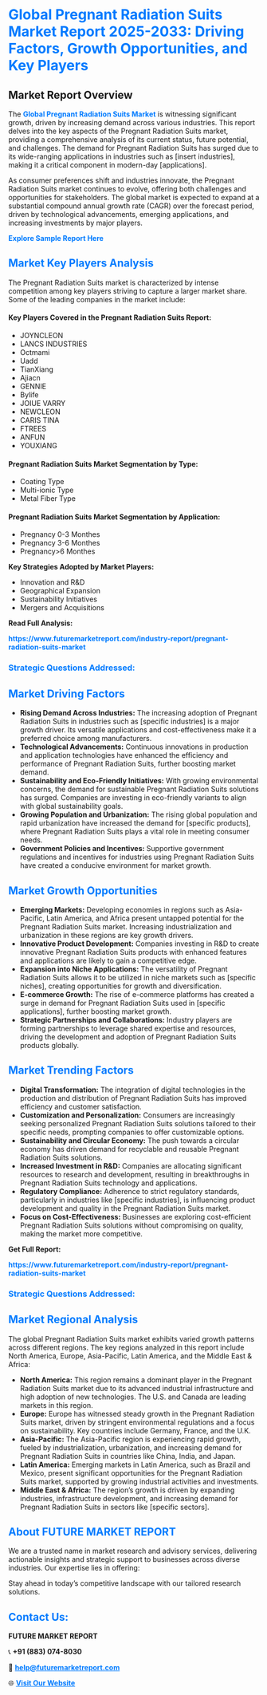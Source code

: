 <h1 style="color: #007BFF;">Global Pregnant Radiation Suits Market Report 2025-2033: Driving Factors, Growth Opportunities, and Key Players</h1>

<section id="overview">
<h2>Market Report Overview</h2>
<p>The <a href="https://www.futuremarketreport.com/industry-report/pregnant-radiation-suits-market" style="color: #007BFF; text-decoration: none;"><strong>Global Pregnant Radiation Suits Market</strong></a> is witnessing significant growth, driven by increasing demand across various industries. This report delves into the key aspects of the Pregnant Radiation Suits market, providing a comprehensive analysis of its current status, future potential, and challenges. The demand for Pregnant Radiation Suits has surged due to its wide-ranging applications in industries such as [insert industries], making it a critical component in modern-day [applications].</p>
<p>As consumer preferences shift and industries innovate, the Pregnant Radiation Suits market continues to evolve, offering both challenges and opportunities for stakeholders. The global market is expected to expand at a substantial compound annual growth rate (CAGR) over the forecast period, driven by technological advancements, emerging applications, and increasing investments by major players.</p>
</section>

<section id="overview">
<p><a href="https://www.futuremarketreport.com/request-sample/reportId=83162" style="color: #007BFF; text-decoration: none;"><strong>Explore Sample Report Here</strong></a></p>
</section>

<section id="key-players">
<h2 style="color: #007BFF;">Market Key Players Analysis</h2>
<p>The Pregnant Radiation Suits market is characterized by intense competition among key players striving to capture a larger market share. Some of the leading companies in the market include:</p>
<h4>Key Players Covered in the Pregnant Radiation Suits Report:</h4>
<ul><li>JOYNCLEON</li><li>LANCS INDUSTRIES</li><li>Octmami</li><li>Uadd</li><li>TianXiang</li><li>Ajiacn</li><li>GENNIE</li><li>Bylife</li><li>JOIUE VARRY</li><li>NEWCLEON</li><li>CARIS TINA</li><li>FTREES</li><li>ANFUN</li><li>YOUXIANG</li></ul>
<h4>Pregnant Radiation Suits Market Segmentation by Type:</h4>
<ul><li>Coating Type</li><li>Multi-ionic Type</li><li>Metal Fiber Type</li></ul>

<h4>Pregnant Radiation Suits Market Segmentation by Application:</h4>
<ul><li>Pregnancy 0-3 Monthes</li><li>Pregnancy 3-6 Monthes</li><li>Pregnancy&gt;6 Monthes</li></ul>
<p><strong>Key Strategies Adopted by Market Players:</strong></p>
<ul>
<li>Innovation and R&D</li>
<li>Geographical Expansion</li>
<li>Sustainability Initiatives</li>
<li>Mergers and Acquisitions</li>
</ul>
</section>

<section>
<p><strong>Read Full Analysis: </strong></p><a href="https://www.futuremarketreport.com/industry-report/pregnant-radiation-suits-market" style="color: #007BFF; text-decoration: none;"><strong>https://www.futuremarketreport.com/industry-report/pregnant-radiation-suits-market</strong></a>
<h3 style="color: #007BFF;">Strategic Questions Addressed:</h3>
</section>

<section id="driving-factors">
<h2 style="color: #007BFF;">Market Driving Factors</h2>
<ul>
<li><strong>Rising Demand Across Industries:</strong> The increasing adoption of Pregnant Radiation Suits in industries such as [specific industries] is a major growth driver. Its versatile applications and cost-effectiveness make it a preferred choice among manufacturers.</li>
<li><strong>Technological Advancements:</strong> Continuous innovations in production and application technologies have enhanced the efficiency and performance of Pregnant Radiation Suits, further boosting market demand.</li>
<li><strong>Sustainability and Eco-Friendly Initiatives:</strong> With growing environmental concerns, the demand for sustainable Pregnant Radiation Suits solutions has surged. Companies are investing in eco-friendly variants to align with global sustainability goals.</li>
<li><strong>Growing Population and Urbanization:</strong> The rising global population and rapid urbanization have increased the demand for [specific products], where Pregnant Radiation Suits plays a vital role in meeting consumer needs.</li>
<li><strong>Government Policies and Incentives:</strong> Supportive government regulations and incentives for industries using Pregnant Radiation Suits have created a conducive environment for market growth.</li>
</ul>
</section>

<section id="growth-opportunities">
<h2 style="color: #007BFF;">Market Growth Opportunities</h2>
<ul>
<li><strong>Emerging Markets:</strong> Developing economies in regions such as Asia-Pacific, Latin America, and Africa present untapped potential for the Pregnant Radiation Suits market. Increasing industrialization and urbanization in these regions are key growth drivers.</li>
<li><strong>Innovative Product Development:</strong> Companies investing in R&D to create innovative Pregnant Radiation Suits products with enhanced features and applications are likely to gain a competitive edge.</li>
<li><strong>Expansion into Niche Applications:</strong> The versatility of Pregnant Radiation Suits allows it to be utilized in niche markets such as [specific niches], creating opportunities for growth and diversification.</li>
<li><strong>E-commerce Growth:</strong> The rise of e-commerce platforms has created a surge in demand for Pregnant Radiation Suits used in [specific applications], further boosting market growth.</li>
<li><strong>Strategic Partnerships and Collaborations:</strong> Industry players are forming partnerships to leverage shared expertise and resources, driving the development and adoption of Pregnant Radiation Suits products globally.</li>
</ul>
</section>

<section id="trending-factors">
<h2 style="color: #007BFF;">Market Trending Factors</h2>
<ul>
<li><strong>Digital Transformation:</strong> The integration of digital technologies in the production and distribution of Pregnant Radiation Suits has improved efficiency and customer satisfaction.</li>
<li><strong>Customization and Personalization:</strong> Consumers are increasingly seeking personalized Pregnant Radiation Suits solutions tailored to their specific needs, prompting companies to offer customizable options.</li>
<li><strong>Sustainability and Circular Economy:</strong> The push towards a circular economy has driven demand for recyclable and reusable Pregnant Radiation Suits solutions.</li>
<li><strong>Increased Investment in R&D:</strong> Companies are allocating significant resources to research and development, resulting in breakthroughs in Pregnant Radiation Suits technology and applications.</li>
<li><strong>Regulatory Compliance:</strong> Adherence to strict regulatory standards, particularly in industries like [specific industries], is influencing product development and quality in the Pregnant Radiation Suits market.</li>
<li><strong>Focus on Cost-Effectiveness:</strong> Businesses are exploring cost-efficient Pregnant Radiation Suits solutions without compromising on quality, making the market more competitive.</li>
</ul>
</section>

<section>
<p><strong>Get Full Report: </strong></p><a href="https://www.futuremarketreport.com/industry-report/pregnant-radiation-suits-market" style="color: #007BFF; text-decoration: none;"><strong>https://www.futuremarketreport.com/industry-report/pregnant-radiation-suits-market</strong></a>
<h3 style="color: #007BFF;">Strategic Questions Addressed:</h3>
</section>


<section id="regional-analysis">
<h2 style="color: #007BFF;">Market Regional Analysis</h2>
<p>The global Pregnant Radiation Suits market exhibits varied growth patterns across different regions. The key regions analyzed in this report include North America, Europe, Asia-Pacific, Latin America, and the Middle East & Africa:</p>
<ul>
<li><strong>North America:</strong> This region remains a dominant player in the Pregnant Radiation Suits market due to its advanced industrial infrastructure and high adoption of new technologies. The U.S. and Canada are leading markets in this region.</li>
<li><strong>Europe:</strong> Europe has witnessed steady growth in the Pregnant Radiation Suits market, driven by stringent environmental regulations and a focus on sustainability. Key countries include Germany, France, and the U.K.</li>
<li><strong>Asia-Pacific:</strong> The Asia-Pacific region is experiencing rapid growth, fueled by industrialization, urbanization, and increasing demand for Pregnant Radiation Suits in countries like China, India, and Japan.</li>
<li><strong>Latin America:</strong> Emerging markets in Latin America, such as Brazil and Mexico, present significant opportunities for the Pregnant Radiation Suits market, supported by growing industrial activities and investments.</li>
<li><strong>Middle East & Africa:</strong> The region’s growth is driven by expanding industries, infrastructure development, and increasing demand for Pregnant Radiation Suits in sectors like [specific sectors].</li>
</ul>
</section>

<footer>
<h2 style="color: #007BFF;">About FUTURE MARKET REPORT</h2>
<p>We are a trusted name in market research and advisory services, delivering actionable insights and strategic support to businesses across diverse industries. Our expertise lies in offering:</p>

<p>Stay ahead in today’s competitive landscape with our tailored research solutions.</p>

<h2 style="color: #007BFF;">Contact Us:</h2>
<p><strong>FUTURE MARKET REPORT</strong></p>
<p>📞 <strong>+91 (883) 074-8030</strong></p>
<p>📧 <strong><a href="mailto:help@futuremarketreport.com" style="color: #007BFF;">help@futuremarketreport.com</a></strong></p>
<p>🌐 <strong><a href="https://www.futuremarketreport.com/" style="color: #007BFF;">Visit Our Website</a></strong></p>
</footer>